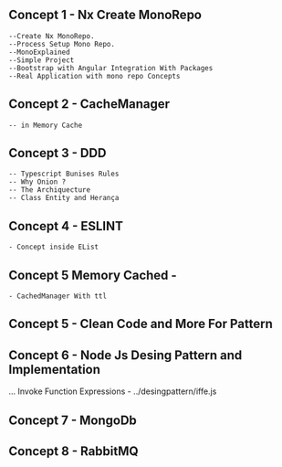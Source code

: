 ## Concept 1 - Nx Create MonoRepo  

    --Create Nx MonoRepo. 
    --Process Setup Mono Repo.
    --MonoExplained 
    --Simple Project
    --Bootstrap with Angular Integration With Packages
    --Real Application with mono repo Concepts  

## Concept 2 - CacheManager
    -- in Memory Cache

## Concept 3 -  DDD 
    -- Typescript Bunises Rules
    -- Why Onion ?
    -- The Archiquecture
    -- Class Entity and Herança

## Concept 4 - ESLINT 
    - Concept inside EList

## Concept 5 Memory Cached - 
    - CachedManager With ttl

        
## Concept 5 - Clean Code and More For Pattern  

## Concept 6 - Node Js Desing Pattern and Implementation
 ... 
    Invoke Function Expressions - ../desingpattern/iffe.js
    
## Concept 7 - MongoDb

## Concept 8 - RabbitMQ
